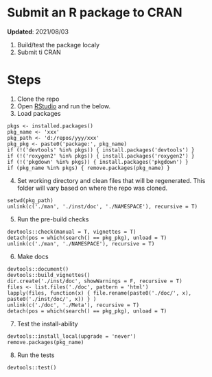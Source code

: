 # Submit an R package to CRAN

**Updated**: 2021/08/03

1. Build/test the package localy
2. Submit ti CRAN

# Steps

1. Clone the repo
2. Open [RStudio](https://www.rstudio.com) and run the below.
3. Load packages

```{r}
pkgs <- installed.packages()
pkg_name <- 'xxx'
pkg_path <- 'd:/repos/yyy/xxx'
pkg_pkg <- paste0('package:', pkg_name)
if (!('devtools' %in% pkgs)) { install.packages('devtools') }
if (!('roxygen2' %in% pkgs)) { install.packages('roxygen2') }
if (!('pkgdown' %in% pkgs)) { install.packages('pkgdown') }
if (pkg_name %in% pkgs) { remove.packages(pkg_name) }
```

4. Set working directory and clean files that will be regenerated.
   This folder will vary based on where the repo was cloned.

```{r}
setwd(pkg_path)
unlink(c('./man', './inst/doc', './NAMESPACE'), recursive = T)
```

5. Run the pre-build checks

```{r}
devtools::check(manual = T, vignettes = T)
detach(pos = which(search() == pkg_pkg), unload = T)
unlink(c('./man', './NAMESPACE'), recursive = T)
```

6. Make docs

```{r}
devtools::document()
devtools::build_vignettes()
dir.create('./inst/doc', showWarnings = F, recursive = T)
files <- list.files('./doc', pattern = 'html')
lapply(files, function(x) { file.rename(paste0('./doc/', x), paste0('./inst/doc/', x)) } )
unlink(c('./doc', './Meta'), recursive = T)
detach(pos = which(search() == pkg_pkg), unload = T)
```

7. Test the install-ability

```{r}
devtools::install_local(upgrade = 'never')
remove.packages(pkg_name)
```

8. Run the tests

```{r}
devtools::test()
```
